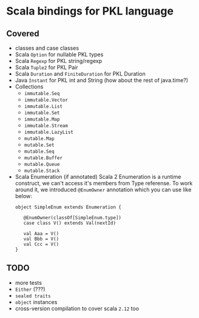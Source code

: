 # Scala bindings for PKL language

## Covered
- classes and case classes
- Scala `Option` for nullable PKL types
- Scala `Regexp` for PKL string/regexp
- Scala `Tuple2` for PKL Pair
- Scala `Duration` and `FiniteDuration` for PKL Duration
- Java `Instant` for PKL int and String (how about the rest of java.time?)
- Collections
  - `immutable.Seq` 
  - `immutable.Vector` 
  - `immutable.List` 
  - `immutable.Set` 
  - `immutable.Map` 
  - `immutable.Stream` 
  - `immutable.LazyList` 
  - `mutable.Map` 
  - `mutable.Set` 
  - `mutable.Seq` 
  - `mutable.Buffer` 
  - `mutable.Queue` 
  - `mutable.Stack` 
- Scala Enumeration (if annotated)
  Scala 2 Enumeration is a runtime construct, we can't access it's members from Type referense.
  To work around it, we introduced `@EnumOwner` annotation which you can use like below:  
  ```
  object SimpleEnum extends Enumeration {
  
     @EnumOwner(classOf[SimpleEnum.type])
     case class V() extends Val(nextId)
  
     val Aaa = V()
     val Bbb = V()
     val Ccc = V()
  } 
  ```
  
## TODO
- more tests
- `Either` (???)
- `sealed traits`
- `object` instances
- cross-version compilation to cover scala `2.12` too
